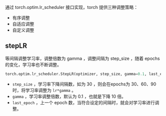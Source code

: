 通过 torch.optim.lr_scheduler 接口实现，torch 提供三种调整策略：

- 有序调整
- 自适应调整
- 自定义调整

## stepLR

等间隔调整学习率，调整倍数为 gamma ，调整间隔为 step_size ，随着 epochs 的变化，学习率也不断调整。

```python
torch.optim.lr_scheduler.StepLR(optimizer, step_size, gamma=0.1, last_epoch=-1)
```

- `step_size` ，学习率下降间隔数，如为 30 ，则会在epochs为 30、60、90时，将学习率调整为 `lr*gamma` 。
- `gamma` ，学习率调整倍数，默认为 0.1 ，也就是下降 10 倍。
- `last_epoch` ，上一个 epoch 数，当符合设定的间隔时，就会对学习率进行调整。

